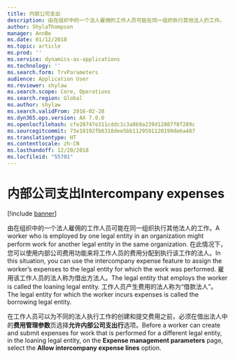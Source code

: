 ```yaml
---
title: 内部公司支出
description: 由在组织中的一个法人雇佣的工作人员可能在同一组织执行其他法人的工作。 在此情况下，您可以使用内部公司费用功能来将工作人员的费用分配到执行该工作的法人。
author: ShylaThompson
manager: AnnBe
ms.date: 01/12/2018
ms.topic: article
ms.prod: ''
ms.service: dynamics-ax-applications
ms.technology: ''
ms.search.form: TrvParameters
audience: Application User
ms.reviewer: shylaw
ms.search.scope: Core, Operations
ms.search.region: Global
ms.author: shylaw
ms.search.validFrom: 2016-02-28
ms.dyn365.ops.version: AX 7.0.0
ms.openlocfilehash: cfe20747e311cddc1c3a8b9a239d12887f8f289c
ms.sourcegitcommit: 73e10192fb6318dee5bb1129591120199de6a487
ms.translationtype: HT
ms.contentlocale: zh-CN
ms.lasthandoff: 12/20/2018
ms.locfileid: "55701"
---
```

# <a name="intercompany-expenses"></a><span data-ttu-id="87614-104">内部公司支出</span><span class="sxs-lookup"><span data-stu-id="87614-104">Intercompany expenses</span></span>

[!include [banner](../includes/banner.md)]

<span data-ttu-id="87614-105">由在组织中的一个法人雇佣的工作人员可能在同一组织执行其他法人的工作。</span><span class="sxs-lookup"><span data-stu-id="87614-105">A worker who is employed by one legal entity in an organization might perform work for another legal entity in the same organization.</span></span> <span data-ttu-id="87614-106">在此情况下，您可以使用内部公司费用功能来将工作人员的费用分配到执行该工作的法人。</span><span class="sxs-lookup"><span data-stu-id="87614-106">In this situation, you can use the intercompany expense feature to assign the worker’s expenses to the legal entity for which the work was performed.</span></span> <span data-ttu-id="87614-107">雇用该工作人员的法人称为借出方法人。</span><span class="sxs-lookup"><span data-stu-id="87614-107">The legal entity that employs the worker is called the loaning legal entity.</span></span> <span data-ttu-id="87614-108">工作人员产生费用的法人称为“借款法人”。</span><span class="sxs-lookup"><span data-stu-id="87614-108">The legal entity for which the worker incurs expenses is called the borrowing legal entity.</span></span> 

<span data-ttu-id="87614-109">在工作人员可以为不同的法人执行工作的创建和提交费用之前，必须在借出法人中的**费用管理参数**页选择**允许内部公司支出行**选项。</span><span class="sxs-lookup"><span data-stu-id="87614-109">Before a worker can create and submit expenses for work that is performed for a different legal entity, in the loaning legal entity, on the **Expense management parameters** page, select the **Allow intercompany expense lines** option.</span></span> 
